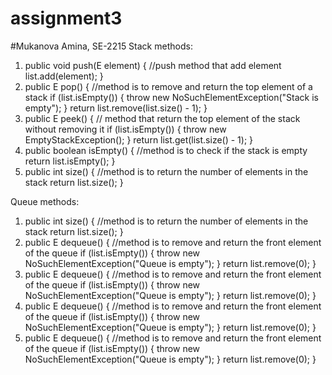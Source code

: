 # assignment3
#Mukanova Amina, SE-2215
Stack methods:
1) public void push(E element) { //push method that add element
   list.add(element);
   }
2) public E pop() { //method is to remove and return the top element of a stack
   if (list.isEmpty()) {
   throw new NoSuchElementException("Stack is empty");
   }
   return list.remove(list.size() - 1);
   }
3)  public E peek() { // method that return the top element of the stack without removing it
    if (list.isEmpty()) {
    throw new EmptyStackException();
    }
    return list.get(list.size() - 1);
    }
4)  public boolean isEmpty() { //method is to check if the stack is empty
    return list.isEmpty();
    }
5) public int size() { //method is to return the number of elements in the stack
   return list.size();
   }

Queue methods:
1) public int size() { //method is to return the number of elements in the stack
   return list.size();
   }
2) public E dequeue() { //method is to remove and return the front element of the queue
   if (list.isEmpty()) {
   throw new NoSuchElementException("Queue is empty");
   }
   return list.remove(0);
   }
3) public E dequeue() { //method is to remove and return the front element of the queue
   if (list.isEmpty()) {
   throw new NoSuchElementException("Queue is empty");
   }
   return list.remove(0);
   }
4) public E dequeue() { //method is to remove and return the front element of the queue
   if (list.isEmpty()) {
   throw new NoSuchElementException("Queue is empty");
   }
   return list.remove(0);
   }
5) public E dequeue() { //method is to remove and return the front element of the queue
   if (list.isEmpty()) {
   throw new NoSuchElementException("Queue is empty");
   }
   return list.remove(0);
   }


